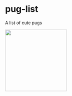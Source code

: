 # pug-list
A list of cute pugs

<img src="https://orig00.deviantart.net/5f5e/f/2012/130/7/0/pug_by_minama-d4zayl2.jpg" height="200">
